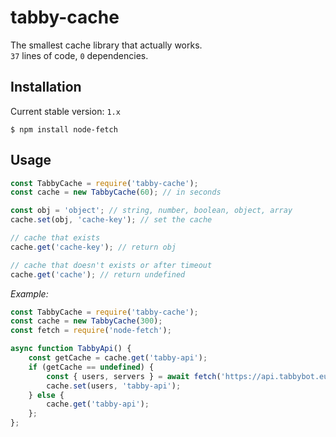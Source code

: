 # tabby-cache
The smallest cache library that actually works.\
`37` lines of code, `0` dependencies.

## Installation


Current stable version: `1.x`

```
$ npm install node-fetch
```

## Usage

```js
const TabbyCache = require('tabby-cache');
const cache = new TabbyCache(60); // in seconds

const obj = 'object'; // string, number, boolean, object, array
cache.set(obj, 'cache-key'); // set the cache

// cache that exists
cache.get('cache-key'); // return obj

// cache that doesn't exists or after timeout
cache.get('cache'); // return undefined
```

*Example:*
```js
const TabbyCache = require('tabby-cache');
const cache = new TabbyCache(300);
const fetch = require('node-fetch');

async function TabbyApi() {
    const getCache = cache.get('tabby-api');
    if (getCache == undefined) {
        const { users, servers } = await fetch('https://api.tabbybot.eu/').then(res => res.json());
        cache.set(users, 'tabby-api');
    } else {
        cache.get('tabby-api');
    };
};
```
